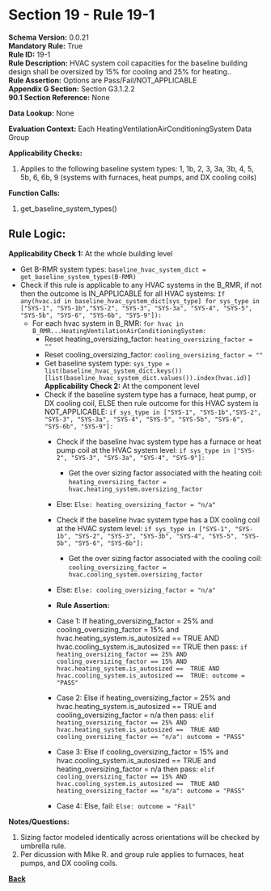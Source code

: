 # Section 19 - Rule 19-1  
**Schema Version:** 0.0.21  
**Mandatory Rule:** True  
**Rule ID:** 19-1   
**Rule Description:** HVAC system coil capacities for the baseline building design shall be oversized by 15% for cooling and 25% for heating..  
**Rule Assertion:** Options are Pass/Fail/NOT_APPLICABLE     
**Appendix G Section:** Section G3.1.2.2    
**90.1 Section Reference:** None  

**Data Lookup:** None  

**Evaluation Context:** Each HeatingVentilationAirConditioningSystem Data Group  

**Applicability Checks:** 

1. Applies to the following baseline system types: 1, 1b, 2, 3, 3a, 3b, 4, 5, 5b, 6, 6b, 9 (systems with furnaces, heat pumps, and DX cooling coils)  

**Function Calls:**  
1. get_baseline_system_types()  


## Rule Logic:  
**Applicability Check 1:**  At the whole building level
- Get B-RMR system types: `baseline_hvac_system_dict = get_baseline_system_types(B-RMR)`  
- Check if this rule is applicable to any HVAC systems in the B_RMR, if not then the outcome is IN_APPLICABLE for all HVAC systems: `If any(hvac.id in baseline_hvac_system_dict[sys_type] for sys_type in ["SYS-1", "SYS-1b","SYS-2", "SYS-3", "SYS-3a", "SYS-4", "SYS-5", "SYS-5b", "SYS-6", "SYS-6b", "SYS-9"]):`   
    - For each hvac system in B_RMR: `for hvac in B_RMR...HeatingVentilationAirConditioningSystem:`    
        - Reset heating_oversizing_factor: `heating_oversizing_factor = ""`  
        - Reset cooling_oversizing_factor: `cooling_oversizing_factor = ""`  
        - Get baseline system type: `sys_type = list(baseline_hvac_system_dict.keys())[list(baseline_hvac_system_dict.values()).index(hvac.id)]`  
        **Applicability Check 2:** At the component level
        - Check if the baseline system type has a furnace, heat pump, or DX cooling coil, ELSE then rule outcome for this HVAC system is NOT_APPLICABLE: `if sys_type in ["SYS-1", "SYS-1b","SYS-2", "SYS-3", "SYS-3a", "SYS-4", "SYS-5", "SYS-5b", "SYS-6", "SYS-6b", "SYS-9"]:`  
            - Check if the baseline hvac system type has a furnace or heat pump coil at the HVAC system level: `if sys_type in ["SYS-2", "SYS-3", "SYS-3a", "SYS-4", "SYS-9"]:`  
                - Get the over sizing factor associated with the heating coil: `heating_oversizing_factor = hvac.heating_system.oversizing_factor`     
            - Else: `Else: heating_oversizing_factor = "n/a"` 
            - Check if the baseline hvac system type has a DX cooling coil at the HVAC system level: `if sys_type in ["SYS-1", "SYS-1b", "SYS-2", "SYS-3", "SYS-3b", "SYS-4", "SYS-5", "SYS-5b", "SYS-6", "SYS-6b"]:`  
                - Get the over sizing factor associated with the cooling coil: `cooling_oversizing_factor = hvac.cooling_system.oversizing_factor`        
            - Else: `Else: cooling_oversizing_factor = "n/a"`   

            - **Rule Assertion:** 
            - Case 1: If heating_oversizing_factor = 25% and cooling_oversizing_factor = 15% and hvac.heating_system.is_autosized ==  TRUE AND hvac.cooling_system.is_autosized ==  TRUE  then pass: `if heating_oversizing_factor == 25% AND cooling_oversizing_factor == 15% AND hvac.heating_system.is_autosized ==  TRUE AND hvac.cooling_system.is_autosized ==  TRUE: outcome = "PASS"`  
            - Case 2: Else if heating_oversizing_factor = 25% and hvac.heating_system.is_autosized ==  TRUE and cooling_oversizing_factor = n/a then pass: `elif heating_oversizing_factor == 25% AND hvac.heating_system.is_autosized ==  TRUE AND cooling_oversizing_factor == "n/a": outcome = "PASS"`  
            - Case 3: Else if cooling_oversizing_factor = 15% and hvac.cooling_system.is_autosized ==  TRUE and heating_oversizing_factor = n/a then pass: `elif cooling_oversizing_factor == 15% AND hvac.cooling_system.is_autosized ==  TRUE AND heating_oversizing_factor == "n/a": outcome = "PASS"`  
            - Case 4: Else, fail: `Else: outcome = "Fail"`  



**Notes/Questions:**  
1. Sizing factor modeled identically across orientations will be checked by umbrella rule. 
2. Per dicussion with Mike R. and group rule applies to furnaces, heat pumps, and DX cooling coils.  


**[Back](_toc.md)**